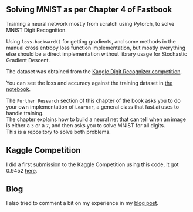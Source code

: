 ## Solving MNIST as per Chapter 4 of Fastbook

Training a neural network mostly from scratch using Pytorch, to solve MNIST Digit Recognition.

Using `loss.backward()` for getting gradients, and some methods in the manual cross entropy loss function implementation, but mostly everything else should be a direct implementation without library usage for Stochastic Gradient Descent.

The dataset was obtained from the [Kaggle Digit Recognizer competition](https://www.kaggle.com/c/digit-recognizer).

You can see the loss and accuracy against the training dataset in [the notebook](./mnist.ipynb).

The `Further Research` section of this chapter of the book asks you to do your own implementation of `Learner`, a general class that fast.ai uses to handle training.  
The chapter explains how to build a neural net that can tell when an image is either a `3` or a `7`, and then asks you to solve MNIST for all digits.  
This is a repository to solve both problems.

## Kaggle Competition

I did a first submission to the Kaggle Competition using this code, it got 0.9452 [here](https://www.kaggle.com/code/dewstend/mnist-digit-recognizer/notebook).

## Blog

I also tried to comment a bit on my experience in my [blog post](https://dewstend.github.io/blog/fastbook-mnist/).